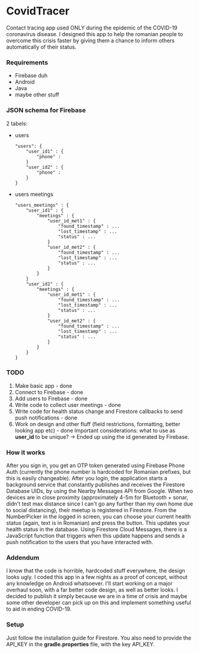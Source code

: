 # CovidTracer
Contact tracing app used ONLY during the epidemic of the COVID-19 coronavirus disease.
I designed this app to help the romanian people to overcome this crisis faster by 
giving them a chance to inform others automatically of their status.

### Requirements
- Firebase duh
- Android
- Java
- maybe other stuff

### JSON schema for Firebase

2 tabels:
- users
    ```
    "users": {
        "user_id1" : {
            "phone" :
        }
        "user_id2" : {
            "phone" :
        }
    }
    ```

- users meetings
    ```
    "users_meetings" : {
        "user_id1" : {
            "meetings" : {
                "user_id_met1" : {
                    "found_timestamp" : ...
                    "lost_timestamp" : ...
                    "status" : ...
                }
                "user_id_met2" : {
                    "found_timestamp" : ...
                    "lost_timestamp" : ...
                    "status" : ...
                }
            }
        }
        "user_id2" : {
            "meetings" : {
                "user_id_met1" : {
                    "found_timestamp" : ...
                    "lost_timestamp" : ...
                    "status" : ...
                }
                "user_id_met2" : {
                    "found_timestamp" : ...
                    "lost_timestamp" : ...
                    "status" : ...
                }
            }
        }
    }
    ```
### TODO
1. Make basic app - done
2. Connect to Firebase - done
3. Add users to Firebase - done
4. Write code to collect user meetings - done
5. Write code for health status change and Firestore callbacks to send push notifications - done 
6. Work on design and other fluff (field restrictions, formatting, better looking app etc) - done
Important considerations: what to use as <b> user_id </b> to be unique? -> Ended up using the id generated by Firebase.

### How it works
After you sign in, you get an OTP token generated using Firebase Phone Auth (currently the phone number is hardcoded for Romanian prefixes, but this is easily changeable). After you login, the application starts a background service that constantly publishes and receives the Firestore Database UIDs, by using the Nearby Messages API from Google. When two devices are in close proximity (approximately 4-5m for Bluetooth + sonar, didn't test max distance since I can't go any further than my own home due to social distancing), their meetup is registered in Firestore.
From the NumberPicker in the logged in screen, you can choose your current health status (again, text is in Romanian) and press the button. This updates your health status in the database. Using Firestore Cloud Messages, there is a JavaScript function that triggers when this update happens and sends a push notification to the users that you have interacted with. 

### Addendum
I know that the code is horrible, hardcoded stuff everywhere, the design looks ugly. I coded this app in a few nights as a proof of concept, without any knowledge on Android whatsoever. I'll start working on a major overhaul soon, with a far better code design, as well as better looks. I decided to publish it simply because we are in a time of crisis and maybe some other developer can pick up on this and implement something useful to aid in ending COVID-19.

### Setup
Just follow the installation guide for Firestore. You also need to provide the API_KEY in the <b>gradle.properties</b> file, with the key API_KEY. 
